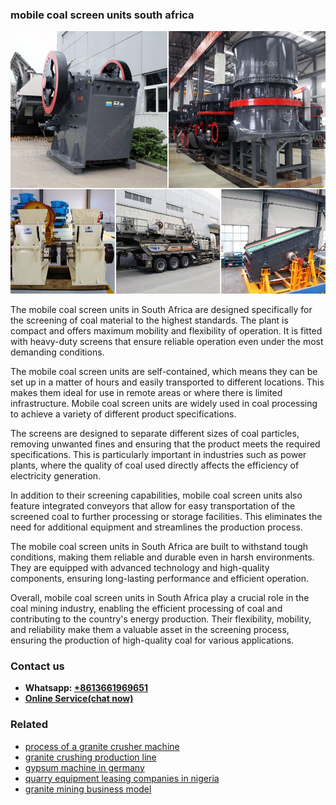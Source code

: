 <h3>mobile coal screen units south africa</h3><img src='1708322740.jpg' alt=''><p>The mobile coal screen units in South Africa are designed specifically for the screening of coal material to the highest standards. The plant is compact and offers maximum mobility and flexibility of operation. It is fitted with heavy-duty screens that ensure reliable operation even under the most demanding conditions.</p><p>The mobile coal screen units are self-contained, which means they can be set up in a matter of hours and easily transported to different locations. This makes them ideal for use in remote areas or where there is limited infrastructure. Mobile coal screen units are widely used in coal processing to achieve a variety of different product specifications.</p><p>The screens are designed to separate different sizes of coal particles, removing unwanted fines and ensuring that the product meets the required specifications. This is particularly important in industries such as power plants, where the quality of coal used directly affects the efficiency of electricity generation.</p><p>In addition to their screening capabilities, mobile coal screen units also feature integrated conveyors that allow for easy transportation of the screened coal to further processing or storage facilities. This eliminates the need for additional equipment and streamlines the production process.</p><p>The mobile coal screen units in South Africa are built to withstand tough conditions, making them reliable and durable even in harsh environments. They are equipped with advanced technology and high-quality components, ensuring long-lasting performance and efficient operation.</p><p>Overall, mobile coal screen units in South Africa play a crucial role in the coal mining industry, enabling the efficient processing of coal and contributing to the country's energy production. Their flexibility, mobility, and reliability make them a valuable asset in the screening process, ensuring the production of high-quality coal for various applications.</p><h3>Contact us</h3><ul><li><strong>Whatsapp:&nbsp;<a href="https://wa.me/8613661969651">+8613661969651</a></strong></li><li><a href="https://swt.shibang-china.com/?git&amp;zhl&amp;mobile coal screen units south africa"><strong>Online Service(chat now)</strong></a></li></ul><h3>Related</h3><ul><li><a href='process of a granite crusher machine.md'>process of a granite crusher machine</a></li><li><a href='granite crushing production line.md'>granite crushing production line</a></li><li><a href='gypsum machine in germany.md'>gypsum machine in germany</a></li><li><a href='quarry equipment leasing companies in nigeria.md'>quarry equipment leasing companies in nigeria</a></li><li><a href='granite mining business model.md'>granite mining business model</a></li></ul>